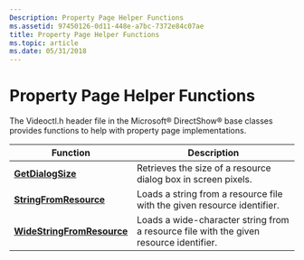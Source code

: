 ```yaml
---
Description: Property Page Helper Functions
ms.assetid: 97450126-0d11-448e-a7bc-7372e84c07ae
title: Property Page Helper Functions
ms.topic: article
ms.date: 05/31/2018
---
```


# Property Page Helper Functions

The Videoctl.h header file in the Microsoft® DirectShow® base classes provides functions to help with property page implementations.



| Function                                                 | Description                                                                            |
|----------------------------------------------------------|----------------------------------------------------------------------------------------|
| [**GetDialogSize**](getdialogsize.md)                   | Retrieves the size of a resource dialog box in screen pixels.                          |
| [**StringFromResource**](stringfromresource.md)         | Loads a string from a resource file with the given resource identifier.                |
| [**WideStringFromResource**](widestringfromresource.md) | Loads a wide-character string from a resource file with the given resource identifier. |



 

 

 



